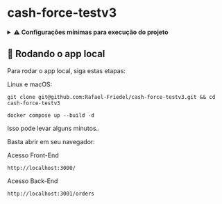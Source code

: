 # cash-force-testv3

<details>
<summary><strong> ⚠️ Configurações mínimas para execução do projeto</strong></summary><br />

Na sua máquina você deve ter:

- Sistema Operacional Distribuição Unix
- Node versão 16
- Docker
- Docker-compose versão >=1.29.2

➡️ O `node` deve ter versão igual ou superior à `16.15.0 LTS`:

- Para instalar o nvm, [acesse esse link](https://github.com/nvm-sh/nvm#installing-and-updating);
- Rode os comandos abaixo para instalar a versão correta de `node` e usá-la:
  - `nvm install 16 --lts`
  - `nvm use 16`
  - `nvm alias default 16`

➡️ O`docker-compose` deve ter versão igual ou superior à`ˆ1.29.2`:

- Use esse [link de referência para realizar a instalação corretamente no ubuntu](https://app.betrybe.com/course/back-end/docker/orquestrando-containers-com-docker-compose/6e8afaef-566a-47f2-9246-d3700db7a56a/conteudo/0006a231-1a10-48a2-ac82-9e03e205a231/instalacao/abe40727-6310-4ad8-bde6-fd1e919dadc0?use_case=side_bar);
- Acesse o [link da documentação oficial com passos para desinstalar] (https://docs.docker.com/compose/install/#uninstallation) caso necessário.

</details>

## 🚀 Rodando o app local

Para rodar o app local, siga estas etapas:

Linux e macOS:

```
git clone git@github.com:Rafael-Friedel/cash-force-testv3.git && cd cash-force-testv3
```

```
docker compose up --build -d
```

Isso pode levar alguns minutos..

Basta abrir em seu navegador:

Acesso Front-End

```
http://localhost:3000/
```

Acesso Back-End

```
http://localhost:3001/orders
```
